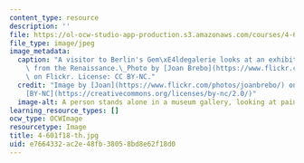 ```yaml
---
content_type: resource
description: ''
file: https://ol-ocw-studio-app-production.s3.amazonaws.com/courses/4-601-introduction-to-art-history-fall-2018/e7664332ac2e48fb38058bd8e62f18d0_4-601f18-th.jpg
file_type: image/jpeg
image_metadata:
  caption: "A visitor to Berlin's Gem\xE4ldegalerie looks at an exhibition of paintings\
    \ from the Renaissance.\_Photo by [Joan Brebo](https://www.flickr.com/photos/joanbrebo/38529061284/)\
    \ on Flickr. License: CC BY-NC."
  credit: "Image by [Joan](https://www.flickr.com/photos/joanbrebo/) on Flickr. License\_\
    [BY-NC](https://creativecommons.org/licenses/by-nc/2.0/)"
  image-alt: A person stands alone in a museum gallery, looking at paintings.
learning_resource_types: []
ocw_type: OCWImage
resourcetype: Image
title: 4-601f18-th.jpg
uid: e7664332-ac2e-48fb-3805-8bd8e62f18d0
---
```

